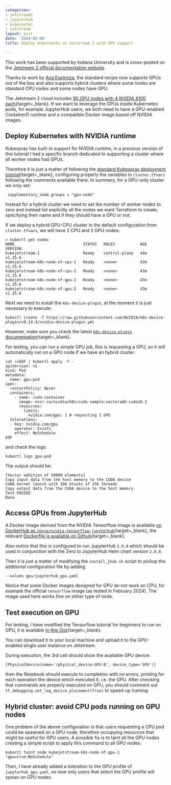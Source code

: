 ```yaml
---
categories:
- jetstream2
- jupyterhub
- kubernetes
- jetstream
layout: post
date: '2024-02-08'
title: Deploy Kubernetes on Jetstream 2 with GPU support

---
```


This work has been supported by Indiana University and is cross-posted on the <a href="https://docs.jetstream-cloud.org/general/k8sgpu" rel="canonical">Jetstream 2 official documentation website</a>.

Thanks to work by [Ana Espinoza](https://github.com/ana-v-espinoza), the standard recipe now supports GPUs out of the box and also supports hybrid clusters where some nodes are standard CPU nodes and some nodes have GPU.

The Jetstream 2 cloud includes [90 GPU nodes with 4 NVIDIA A100 each](https://docs.jetstream-cloud.org/overview/config/){target=\_blank}.
If we want to leverage the GPUs inside Kubernetes pods, for example JupyterHub users, we both need to have a GPU-enabled ContainerD runtime and a compatible Docker image based off NVIDIA images.

## Deploy Kubernetes with NVIDIA runtime

Kubespray has built-in support for NVIDIA runtime, in a previous version of this tutorial I had a specific branch dedicated to supporting a cluster where all worker nodes had GPUs.

Therefore it is just a matter of following the [standard Kubespray deployment tutorial](https://www.zonca.dev/posts/2023-07-19-jetstream2_kubernetes_kubespray){target=\_blank}, configuring properly the variables in `cluster.tfvars` following the comments available there.
In summary, for a GPU-only cluster we only set:

     supplementary_node_groups = "gpu-node"

Instead for a hybrid cluster we need to set the number of worker nodes to zero and instead list explicitly all the nodes we want Terraform to create, specifying their name and if they should have a GPU or not.

If we deploy a hybrid GPU-CPU cluster in the default configuration from `cluster.tfvars`, we will have 2 CPU and 2 GPU nodes:

```
> kubectl get nodes
NAME                              STATUS   ROLES           AGE   VERSION
kubejetstream-1                   Ready    control-plane   44m   v1.25.6
kubejetstream-k8s-node-nf-cpu-1   Ready    <none>          43m   v1.25.6
kubejetstream-k8s-node-nf-cpu-2   Ready    <none>          43m   v1.25.6
kubejetstream-k8s-node-nf-gpu-1   Ready    <none>          43m   v1.25.6
kubejetstream-k8s-node-nf-gpu-2   Ready    <none>          43m   v1.25.6
```

Next we need to install the `k8s-device-plugin`, at the moment it is just necessary to execute:

    kubectl create -f https://raw.githubusercontent.com/NVIDIA/k8s-device-plugin/v0.14.4/nvidia-device-plugin.yml

However, make sure you check the latest [`k8s-device-plugin` documentation](https://github.com/NVIDIA/k8s-device-plugin){target=\_blank}.

For testing, you can run a simple GPU job, this is requesting a GPU, so it will automatically run on a GPU node if we have an hybrid cluster:

```
cat <<EOF | kubectl apply -f -
apiVersion: v1
kind: Pod
metadata:
  name: gpu-pod
spec:
  restartPolicy: Never
  containers:
    - name: cuda-container
      image: nvcr.io/nvidia/k8s/cuda-sample:vectoradd-cuda10.2
      resources:
        limits:
          nvidia.com/gpu: 1 # requesting 1 GPU
  tolerations:
  - key: nvidia.com/gpu
    operator: Exists
    effect: NoSchedule
EOF
```

and check the logs:

    kubectl logs gpu-pod

The output should be:

```
[Vector addition of 50000 elements]
Copy input data from the host memory to the CUDA device
CUDA kernel launch with 196 blocks of 256 threads
Copy output data from the CUDA device to the host memory
Test PASSED
Done
```

## Access GPUs from JupyterHub

A Docker image derived from the NVIDIA Tensorflow image is available [on DockerHub as `zonca/nvidia-tensorflow-jupyterhub`](https://hub.docker.com/r/zonca/nvidia-tensorflow-jupyterhub){target=\_blank}, the relevant [Dockerfile is available on Github](https://github.com/zonca/jupyterhub-deploy-kubernetes-jetstream/blob/master/gpu/nvidia-tensorflow-jupyterhub/Dockerfile){target=\_blank}.

Also notice that this is configured to run JupyterHub `3.0.0` which should be used in conjunction with the Zero to JupyterHub Helm chart version `2.0.0`.

Then it is just a matter of modifying the `install_jhub.sh` script to pickup the additional configuration file by adding:

    --values gpu/jupyterhub_gpu.yaml

Notice that some Docker images designed for GPU do not work on CPU, for example the official `tensorflow` image (as tested in February 2024). The image used here works fine on either type of node.

## Test execution on GPU

For testing, I have modified the Tensorflow tutorial for beginners to run on GPU, it is available [in this Gist](https://gist.github.com/zonca/3da7896544da9881fe9081a441964a26){target=\_blank}.

You can download it to your local machine and upload it to the GPU-enabled single user instance on Jetstream.

During execution, the 3rd cell should show the available GPU device:

    [PhysicalDevice(name='/physical_device:GPU:0', device_type='GPU')]

then the Notebook should execute to completion with no errors, printing for each operation the device which executed it, i.e. the GPU. After checking that commands are properly executed on GPU, you should comment out `tf.debugging.set_log_device_placement(True)` to speed-up training.

## Hybrid cluster: avoid CPU pods running on GPU nodes

One problem of the above configuration is that users requesting a CPU pod could be spawned on a GPU node, therefore occupying resources that might be useful for GPU users.
A possible fix is to taint all the GPU nodes creating a simple script to apply this command to all GPU nodes:

    kubectl taint node kubejetstream-k8s-node-nf-gpu-1 "gpu=true:NoSchedule"

Then, I have already added a toleration to the GPU profile of `jupyterhub_gpu.yaml`, so now only users that select the GPU profile will spwan on GPU nodes.
